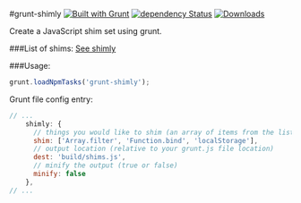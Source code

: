 #grunt-shimly [![Built with Grunt](https://cdn.gruntjs.com/builtwith.png)](http://gruntjs.com/) [![dependency Status](https://david-dm.org/nicbell/grunt-shimly/status.png)](https://david-dm.org/nicbell/grunt-shimly#info=dependencies) [![Downloads](https://img.shields.io/npm/dt/grunt-shimly.svg)](https://www.npmjs.com/package/grunt-shimly)

Create a JavaScript shim set using grunt.

###List of shims:
[See shimly](https://github.com/nicbell/shimly)

###Usage:

```javascript
grunt.loadNpmTasks('grunt-shimly');
```

Grunt file config entry:

```javascript
// ...
    shimly: {
      // things you would like to shim (an array of items from the list above)
      shim: ['Array.filter', 'Function.bind', 'localStorage'],
      // output location (relative to your grunt.js file location)
      dest: 'build/shims.js',
      // minify the output (true or false)
      minify: false
    },
// ...
```
